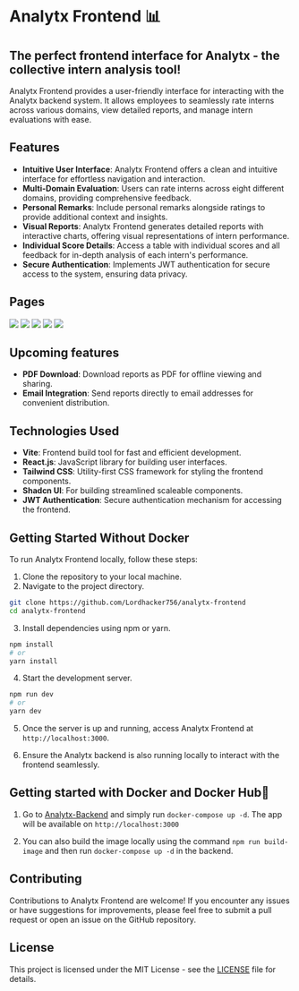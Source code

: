 # Analytx Frontend 📊
## The perfect frontend interface for Analytx - the collective intern analysis tool!

Analytx Frontend provides a user-friendly interface for interacting with the Analytx backend system. It allows employees to seamlessly rate interns across various domains, view detailed reports, and manage intern evaluations with ease.

## Features

- **Intuitive User Interface**: Analytx Frontend offers a clean and intuitive interface for effortless navigation and interaction.
- **Multi-Domain Evaluation**: Users can rate interns across eight different domains, providing comprehensive feedback.
- **Personal Remarks**: Include personal remarks alongside ratings to provide additional context and insights.
- **Visual Reports**: Analytx Frontend generates detailed reports with interactive charts, offering visual representations of intern performance.
- **Individual Score Details**: Access a table with individual scores and all feedback for in-depth analysis of each intern's performance.
- **Secure Authentication**: Implements JWT authentication for secure access to the system, ensuring data privacy.

## Pages

<img src="src/assets/login.png" >
<img src="src/assets/register.png" >
<img src="src/assets/analytx_rating.png" >
<img src="src/assets/analytx_bar_chart.png" >
<img src="src/assets/analytx_table.png" >


  
## Upcoming features

- **PDF Download**: Download reports as PDF for offline viewing and sharing.
- **Email Integration**: Send reports directly to email addresses for convenient distribution.

## Technologies Used

- **Vite**: Frontend build tool for fast and efficient development.
- **React.js**: JavaScript library for building user interfaces.
- **Tailwind CSS**: Utility-first CSS framework for styling the frontend components.
- **Shadcn UI**: For building streamlined scaleable components.
- **JWT Authentication**: Secure authentication mechanism for accessing the frontend.
  
## Getting Started Without Docker 

To run Analytx Frontend locally, follow these steps:

1. Clone the repository to your local machine.
2. Navigate to the project directory.

```bash
git clone https://github.com/Lordhacker756/analytx-frontend
cd analytx-frontend
```

3. Install dependencies using npm or yarn.

```bash
npm install
# or
yarn install
```

4. Start the development server.

```bash
npm run dev
# or
yarn dev
```

5. Once the server is up and running, access Analytx Frontend at `http://localhost:3000`.

6. Ensure the Analytx backend is also running locally to interact with the frontend seamlessly.

## Getting started with Docker and Docker Hub🐋

1. Go to [Analytx-Backend](https://github.com/Lordhacker756/analytx) and simply run `docker-compose up -d`. The app will be available on `http://localhost:3000`

2. You can also build the image locally using the command `npm run build-image` and then run `docker-compose up -d` in the backend.

## Contributing

Contributions to Analytx Frontend are welcome! If you encounter any issues or have suggestions for improvements, please feel free to submit a pull request or open an issue on the GitHub repository.

## License

This project is licensed under the MIT License - see the [LICENSE](LICENSE) file for details.